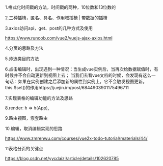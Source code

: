 1.格式化时间戳的方法，时间戳的两种，10位数和13位数的

2.三种插槽，匿名、具名、作用域插槽 | 带数据的插槽



3.axios访问api，get、post的几种方式及使用

https://www.runoob.com/vue2/vuejs-ajax-axios.html

4.分页的思路及方法

5.帅选类目的方法

6.点击编辑时，出现遇到一种情况：当生成vue实例后，当再次给数据赋值时，有时候并不会自动更新到视图上去； 当我们去看vue文档的时候，会发现有这么一句话：如果在实例创建之后添加新的属性到实例上，它不会触发视图更新。this.$set()的作用https://juejin.im/post/6844903901175496711

7.实现表格的编辑功能的方法及思路

8.render: h => h(App),

9.路由视图，嵌套路由

10.编辑，取消编辑实现的思路

https://www.zmrenwu.com/courses/vue2x-todo-tutorial/materials/44/

11表格分页的关键点

https://blog.csdn.net/yycdaizi/article/details/102620785

